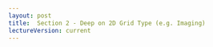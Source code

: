```yaml
---
layout: post
title:  Section 2 - Deep on 2D Grid Type (e.g. Imaging)
lectureVersion: current
---
```


